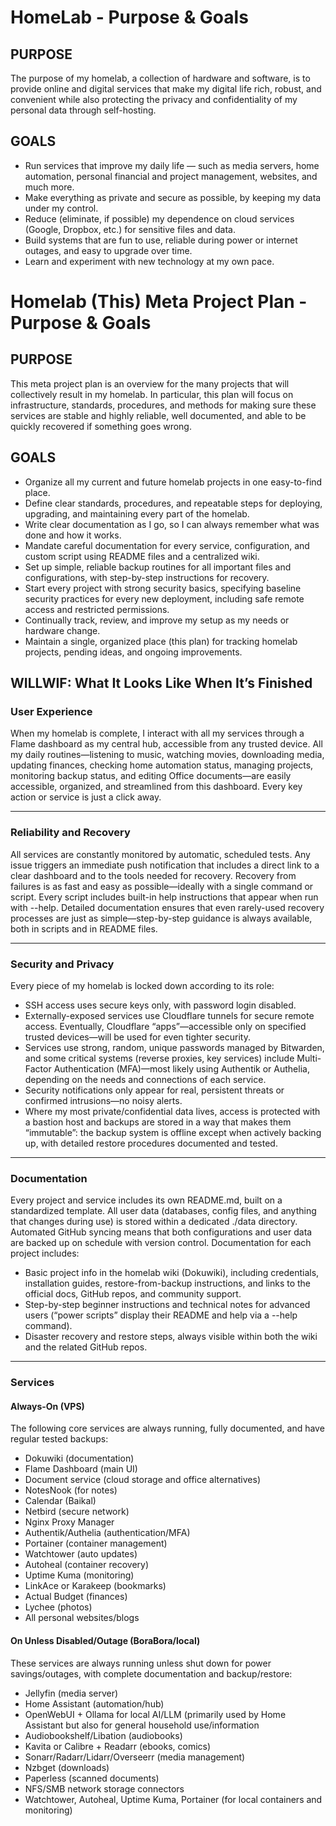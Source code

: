 # HomeLab - Purpose & Goals

## PURPOSE
The purpose of my homelab, a collection of hardware and software, is to provide online and digital services that make my digital life rich, robust, and convenient while also protecting the privacy and confidentiality of my personal data through self-hosting.

## GOALS
- Run services that improve my daily life — such as media servers, home automation, personal financial and project management, websites, and much more.
- Make everything as private and secure as possible, by keeping my data under my control.
- Reduce (eliminate, if possible) my dependence on cloud services (Google, Dropbox, etc.) for sensitive files and data.
- Build systems that are fun to use, reliable during power or internet outages, and easy to upgrade over time.
- Learn and experiment with new technology at my own pace.
  
# Homelab (This) Meta Project Plan - Purpose & Goals

## PURPOSE
This meta project plan is an overview for the many projects that will collectively result in my homelab. In particular, this plan will focus on infrastructure, standards, procedures, and methods for making sure these services are stable and highly reliable, well documented, and able to be quickly recovered if something goes wrong.

## GOALS
- Organize all my current and future homelab projects in one easy-to-find place.
- Define clear standards, procedures, and repeatable steps for deploying, upgrading, and maintaining every part of the homelab.
- Write clear documentation as I go, so I can always remember what was done and how it works.
- Mandate careful documentation for every service, configuration, and custom script using README files and a centralized wiki.
- Set up simple, reliable backup routines for all important files and configurations, with step-by-step instructions for recovery.
- Start every project with strong security basics, specifying baseline security practices for every new deployment, including safe remote access and restricted permissions.
- Continually track, review, and improve my setup as my needs or hardware change.
- Maintain a single, organized place (this plan) for tracking homelab projects, pending ideas, and ongoing improvements.

## WILLWIF: What It Looks Like When It’s Finished

### User Experience

When my homelab is complete, I interact with all my services through a Flame dashboard as my central hub, accessible from any trusted device. All my daily routines—listening to music, watching movies, downloading media, updating finances, checking home automation status, managing projects, monitoring backup status, and editing Office documents—are easily accessible, organized, and streamlined from this dashboard. Every key action or service is just a click away.

***

### Reliability and Recovery

All services are constantly monitored by automatic, scheduled tests. Any issue triggers an immediate push notification that includes a direct link to a clear dashboard and to the tools needed for recovery. Recovery from failures is as fast and easy as possible—ideally with a single command or script. Every script includes built-in help instructions that appear when run with --help. Detailed documentation ensures that even rarely-used recovery processes are just as simple—step-by-step guidance is always available, both in scripts and in README files.

***

### Security and Privacy

Every piece of my homelab is locked down according to its role:
- SSH access uses secure keys only, with password login disabled.
- Externally-exposed services use Cloudflare tunnels for secure remote access. Eventually, Cloudflare “apps”—accessible only on specified trusted devices—will be used for even tighter security.
- Services use strong, random, unique passwords managed by Bitwarden, and some critical systems (reverse proxies, key services) include Multi-Factor Authentication (MFA)—most likely using Authentik or Authelia, depending on the needs and connections of each service.
- Security notifications only appear for real, persistent threats or confirmed intrusions—no noisy alerts.
- Where my most private/confidential data lives, access is protected with a bastion host and backups are stored in a way that makes them “immutable”: the backup system is offline except when actively backing up, with detailed restore procedures documented and tested.

***

### Documentation

Every project and service includes its own README.md, built on a standardized template. All user data (databases, config files, and anything that changes during use) is stored within a dedicated ./data directory. Automated GitHub syncing means that both configurations and user data are backed up on schedule with version control.
Documentation for each project includes:
- Basic project info in the homelab wiki (Dokuwiki), including credentials, installation guides, restore-from-backup instructions, and links to the official docs, GitHub repos, and community support.
- Step-by-step beginner instructions and technical notes for advanced users (“power scripts” display their README and help via a --help command).
- Disaster recovery and restore steps, always visible within both the wiki and the related GitHub repos.

***

### Services

#### Always-On (VPS)

The following core services are always running, fully documented, and have regular tested backups:
- Dokuwiki (documentation)
- Flame Dashboard (main UI)
- Document service (cloud storage and office alternatives)
- NotesNook (for notes)
- Calendar (Baikal)
- Netbird (secure network)
- Nginx Proxy Manager
- Authentik/Authelia (authentication/MFA)
- Portainer (container management)
- Watchtower (auto updates)
- Autoheal (container recovery)
- Uptime Kuma (monitoring)
- LinkAce or Karakeep (bookmarks)
- Actual Budget (finances)
- Lychee (photos)
- All personal websites/blogs

#### On Unless Disabled/Outage (BoraBora/local)

These services are always running unless shut down for power savings/outages, with complete documentation and backup/restore:
- Jellyfin (media server)
- Home Assistant (automation/hub)
- OpenWebUI + Ollama for local AI/LLM (primarily used by Home Assistant but also for general household use/information
- Audiobookshelf/Libation (audiobooks)
- Kavita or Calibre + Readarr (ebooks, comics)
- Sonarr/Radarr/Lidarr/Overseerr (media management)
- Nzbget (downloads)
- Paperless (scanned documents)
- NFS/SMB network storage connectors
- Watchtower, Autoheal, Uptime Kuma, Portainer (for local containers and monitoring)
